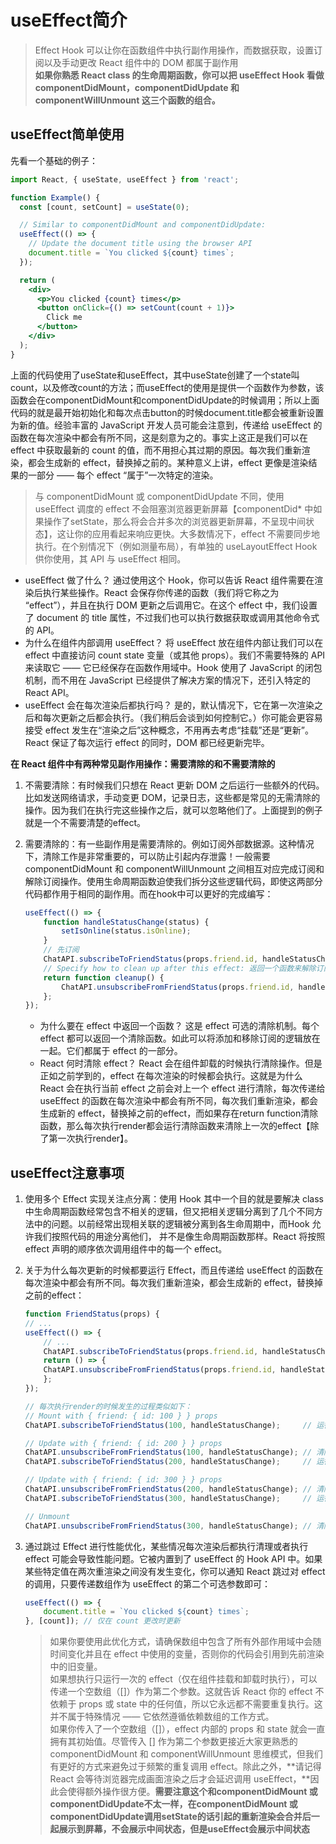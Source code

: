 # useEffect简介
>Effect Hook 可以让你在函数组件中执行副作用操作，而数据获取，设置订阅以及手动更改 React 组件中的 DOM 都属于副作用  
**如果你熟悉 React class 的生命周期函数，你可以把 useEffect Hook 看做 componentDidMount，componentDidUpdate 和 componentWillUnmount 这三个函数的组合。**


## useEffect简单使用
先看一个基础的例子：
````jsx
import React, { useState, useEffect } from 'react';

function Example() {
  const [count, setCount] = useState(0);

  // Similar to componentDidMount and componentDidUpdate:
  useEffect(() => {
    // Update the document title using the browser API
    document.title = `You clicked ${count} times`;
  });

  return (
    <div>
      <p>You clicked {count} times</p>
      <button onClick={() => setCount(count + 1)}>
        Click me
      </button>
    </div>
  );
}
````
上面的代码使用了useState和useEffect，其中useState创建了一个state叫count，以及修改count的方法；而useEffect的使用是提供一个函数作为参数，该函数会在componentDidMount和componentDidUpdate的时候调用；所以上面代码的就是最开始初始化和每次点击button的时候document.title都会被重新设置为新的值。经验丰富的 JavaScript 开发人员可能会注意到，传递给 useEffect 的函数在每次渲染中都会有所不同，这是刻意为之的。事实上这正是我们可以在 effect 中获取最新的 count 的值，而不用担心其过期的原因。每次我们重新渲染，都会生成新的 effect，替换掉之前的。某种意义上讲，effect 更像是渲染结果的一部分 —— 每个 effect “属于”一次特定的渲染。

>与 componentDidMount 或 componentDidUpdate 不同，使用 useEffect 调度的 effect 不会阻塞浏览器更新屏幕【componentDid* 中如果操作了setState，那么将会合并多次的浏览器更新屏幕，不呈现中间状态】，这让你的应用看起来响应更快。大多数情况下，effect 不需要同步地执行。在个别情况下（例如测量布局），有单独的 useLayoutEffect Hook 供你使用，其 API 与 useEffect 相同。


- useEffect 做了什么？ 通过使用这个 Hook，你可以告诉 React 组件需要在渲染后执行某些操作。React 会保存你传递的函数（我们将它称之为 “effect”），并且在执行 DOM 更新之后调用它。在这个 effect 中，我们设置了 document 的 title 属性，不过我们也可以执行数据获取或调用其他命令式的 API。
- 为什么在组件内部调用 useEffect？ 将 useEffect 放在组件内部让我们可以在 effect 中直接访问 count state 变量（或其他 props）。我们不需要特殊的 API 来读取它 —— 它已经保存在函数作用域中。Hook 使用了 JavaScript 的闭包机制，而不用在 JavaScript 已经提供了解决方案的情况下，还引入特定的 React API。
- useEffect 会在每次渲染后都执行吗？ 是的，默认情况下，它在第一次渲染之后和每次更新之后都会执行。（我们稍后会谈到如何控制它。）你可能会更容易接受 effect 发生在“渲染之后”这种概念，不用再去考虑“挂载”还是“更新”。React 保证了每次运行 effect 的同时，DOM 都已经更新完毕。

**在 React 组件中有两种常见副作用操作：需要清除的和不需要清除的**

1. 不需要清除：有时候我们只想在 React 更新 DOM 之后运行一些额外的代码。比如发送网络请求，手动变更 DOM，记录日志，这些都是常见的无需清除的操作。因为我们在执行完这些操作之后，就可以忽略他们了。上面提到的例子就是一个不需要清楚的effect。

2. 需要清除的：有一些副作用是需要清除的。例如订阅外部数据源。这种情况下，清除工作是非常重要的，可以防止引起内存泄露！一般需要 componentDidMount 和 componentWillUnmount 之间相互对应完成订阅和解除订阅操作。使用生命周期函数迫使我们拆分这些逻辑代码，即使这两部分代码都作用于相同的副作用。而在hook中可以更好的完成编写：
    ````js
    useEffect(() => {
        function handleStatusChange(status) {
            setIsOnline(status.isOnline);
        }
        // 先订阅
        ChatAPI.subscribeToFriendStatus(props.friend.id, handleStatusChange);
        // Specify how to clean up after this effect: 返回一个函数来解除订阅 函数在
        return function cleanup() {
            ChatAPI.unsubscribeFromFriendStatus(props.friend.id, handleStatusChange);
        };
    });
    ````
    - 为什么要在 effect 中返回一个函数？ 这是 effect 可选的清除机制。每个 effect 都可以返回一个清除函数。如此可以将添加和移除订阅的逻辑放在一起。它们都属于 effect 的一部分。
    - React 何时清除 effect？ React 会在组件卸载的时候执行清除操作。但是正如之前学到的，effect 在每次渲染的时候都会执行。这就是为什么 React 会在执行当前 effect 之前会对上一个 effect 进行清除，每次传递给 useEffect 的函数在每次渲染中都会有所不同，每次我们重新渲染，都会生成新的 effect，替换掉之前的effect，而如果存在return function清除函数，那么每次执行render都会运行清除函数来清除上一次的effect【除了第一次执行render】。


## useEffect注意事项
1. 使用多个 Effect 实现关注点分离：使用 Hook 其中一个目的就是要解决 class 中生命周期函数经常包含不相关的逻辑，但又把相关逻辑分离到了几个不同方法中的问题。以前经常出现相关联的逻辑被分离到各生命周期中，而Hook 允许我们按照代码的用途分离他们， 并不是像生命周期函数那样。React 将按照 effect 声明的顺序依次调用组件中的每一个 effect。

2. 关于为什么每次更新的时候都要运行 Effect，而且传递给 useEffect 的函数在每次渲染中都会有所不同。每次我们重新渲染，都会生成新的 effect，替换掉之前的effect：
    ````jsx
    function FriendStatus(props) {
    // ...
    useEffect(() => {
        // ...
        ChatAPI.subscribeToFriendStatus(props.friend.id, handleStatusChange);
        return () => {
        ChatAPI.unsubscribeFromFriendStatus(props.friend.id, handleStatusChange);
        };
    });

    // 每次执行render的时候发生的过程类似如下：
    // Mount with { friend: { id: 100 } } props
    ChatAPI.subscribeToFriendStatus(100, handleStatusChange);     // 运行第一个 effect

    // Update with { friend: { id: 200 } } props
    ChatAPI.unsubscribeFromFriendStatus(100, handleStatusChange); // 清除上一个 effect
    ChatAPI.subscribeToFriendStatus(200, handleStatusChange);     // 运行下一个 effect

    // Update with { friend: { id: 300 } } props
    ChatAPI.unsubscribeFromFriendStatus(200, handleStatusChange); // 清除上一个 effect
    ChatAPI.subscribeToFriendStatus(300, handleStatusChange);     // 运行下一个 effect

    // Unmount
    ChatAPI.unsubscribeFromFriendStatus(300, handleStatusChange); // 清除最后一个 effect
    ````
3. 通过跳过 Effect 进行性能优化，某些情况每次渲染后都执行清理或者执行 effect 可能会导致性能问题。它被内置到了 useEffect 的 Hook API 中。如果某些特定值在两次重渲染之间没有发生变化，你可以通知 React 跳过对 effect 的调用，只要传递数组作为 useEffect 的第二个可选参数即可：
    ````js
    useEffect(() => {
        document.title = `You clicked ${count} times`;
    }, [count]); // 仅在 count 更改时更新
    ````
    >如果你要使用此优化方式，请确保数组中包含了所有外部作用域中会随时间变化并且在 effect 中使用的变量，否则你的代码会引用到先前渲染中的旧变量。  
    如果想执行只运行一次的 effect（仅在组件挂载和卸载时执行），可以传递一个空数组（[]）作为第二个参数。这就告诉 React 你的 effect 不依赖于 props 或 state 中的任何值，所以它永远都不需要重复执行。这并不属于特殊情况 —— 它依然遵循依赖数组的工作方式。  
    如果你传入了一个空数组（[]），effect 内部的 props 和 state 就会一直拥有其初始值。尽管传入 [] 作为第二个参数更接近大家更熟悉的 componentDidMount 和 componentWillUnmount 思维模式，但我们有更好的方式来避免过于频繁的重复调用 effect。除此之外，**请记得 React 会等待浏览器完成画面渲染之后才会延迟调用 useEffect，**因此会使得额外操作很方便。**需要注意这个和componentDidMount 或 componentDidUpdate不太一样，在componentDidMount 或 componentDidUpdate调用setState的话引起的重新渲染会合并后一起展示到屏幕，不会展示中间状态，但是useEffect会展示中间状态**